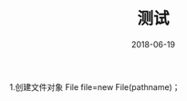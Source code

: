 ﻿---
layout: post                  
title: "测试"             
date: 2018-06-19            
tag: Java基础
---
1.创建文件对象     File file=new File(pathname)；